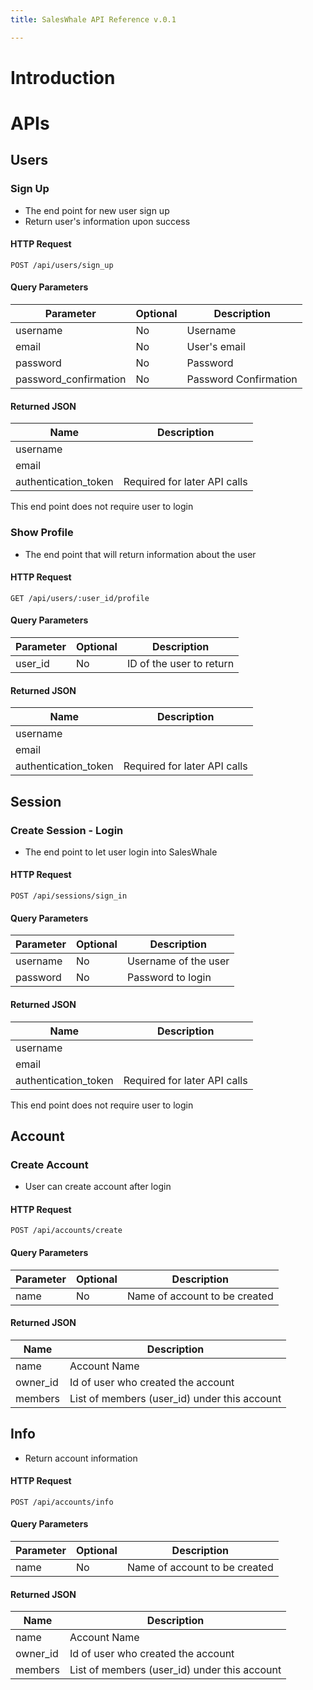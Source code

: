 ```yaml
---
title: SalesWhale API Reference v.0.1

---
```


# Introduction

# APIs
## Users
### Sign Up
- The end point for new user sign up
- Return user's information upon success

#### HTTP Request
`POST /api/users/sign_up`
#### Query Parameters
Parameter | Optional | Description
--------- | ------- | -----------
username | No | Username
email | No | User's email
password | No | Password
password_confirmation | No | Password Confirmation

#### Returned JSON
Name | Description
--------- | -------
username |
email |
authentication_token | Required for later API calls

<aside class="info">
This end point does not require user to login
</aside>

### Show Profile
- The end point that will return information about the user
#### HTTP Request
`GET /api/users/:user_id/profile`

#### Query Parameters
Parameter | Optional | Description
--------- | ------- | -----------
user_id | No | ID of the user to return

#### Returned JSON
Name | Description
--------- | -------
username |
email |
authentication_token | Required for later API calls


## Session
### Create Session - Login
- The end point to let user login into SalesWhale

#### HTTP Request
`POST /api/sessions/sign_in`

#### Query Parameters
Parameter | Optional | Description
--------- | ------- | -----------
username | No | Username of the user
password | No | Password to login

#### Returned JSON
Name | Description
--------- | -------
username |
email |
authentication_token | Required for later API calls

<aside class="info">
This end point does not require user to login
</aside>

## Account
### Create Account
- User can create account after login

#### HTTP Request
`POST /api/accounts/create`

#### Query Parameters
Parameter | Optional | Description
--------- | ------- | -----------
name | No | Name of account to be created

#### Returned JSON
Name | Description
--------- | -------
name | Account Name
owner_id | Id of user who created the account
members | List of members (user_id) under this account

## Info
- Return account information

#### HTTP Request
`POST /api/accounts/info`

#### Query Parameters
Parameter | Optional | Description
--------- | ------- | -----------
name | No | Name of account to be created

#### Returned JSON
Name | Description
--------- | -------
name | Account Name
owner_id | Id of user who created the account
members | List of members (user_id) under this account
